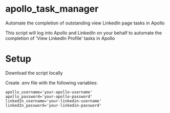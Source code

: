 # apollo_task_manager
Automate the completion of outstanding view LinkedIn page tasks in Apollo

This script will log into Apollo and LinkedIn on your behalf to automate the completion of 'View LinkedIn Profile' tasks in Apollo


# Setup

Download the script locally

Create .env file with the following variables:

```
apollo_username='your-apollo-username'
apollo_password='your-apollo-password'
linkedIn_username='your-linkedin-username'
linkedIn_password='your-linkedin-password'
```
